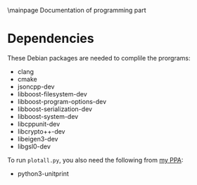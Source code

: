 \mainpage Documentation of programming part

# Dependencies

These Debian packages are needed to complile the prorgrams:

- clang
- cmake
- jsoncpp-dev
- libboost-filesystem-dev
- libboost-program-options-dev
- libboost-serialization-dev
- libboost-system-dev
- libcppunit-dev
- libcrypto++-dev
- libeigen3-dev
- libgsl0-dev

To run `plotall.py`, you also need the following from [my PPA][PPA]:

- python3-unitprint

[PPA]: https://launchpad.net/~martin-ueding/+archive/stable
